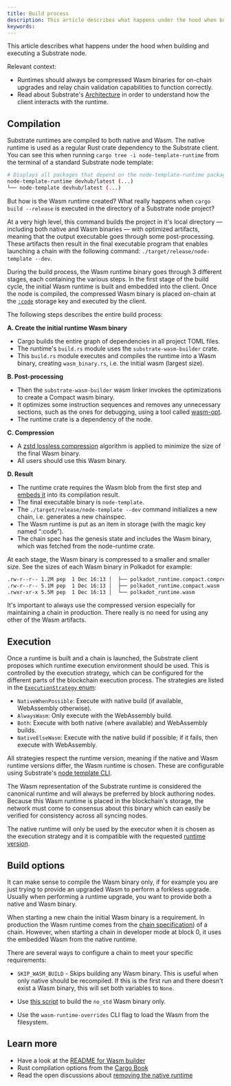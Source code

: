 ```yaml
---
title: Build process
description: This article describes what happens under the hood when building and executing a Substrate node.
keywords:
---
```


This article describes what happens under the hood when building and executing a Substrate node.

Relevant context:

- Runtimes should always be compressed Wasm binaries for on-chain upgrades and relay chain validation capabilities to function correctly.
- Read about Substrate's [Architecture](../fundamentals/architecture.md) in order to understand how the client interacts with the runtime.

## Compilation

Substrate runtimes are compiled to both native and Wasm.
The native runtime is used as a regular Rust crate dependency to the Substrate client.
You can see this when running `cargo tree -i node-template-runtime` from the terminal of a standard Substrate node template:

```bash
# Displays all packages that depend on the node-template-runtime package.
node-template-runtime devhub/latest (...)
└── node-template devhub/latest (...)
```

But how is the Wasm runtime created?
What really happens when `cargo build --release` is executed in the directory of a Substrate node project?

At a very high level, this command builds the project in it's local directory &mdash; including both native and Wasm binaries &mdash; with optimized artifacts, meaning that the output executable goes through some post-processing.
These artifacts then result in the final executable program that enables launching a chain with the following command:
`./target/release/node-template --dev`.

During the build process, the Wasm runtime binary goes through 3 different stages, each containing the various steps.
In the first stage of the build cycle, the initial Wasm runtime is built and embedded into the client.
Once the node is compiled, the compressed Wasm binary is placed on-chain at the [`:code`](https://docs.substrate.io/rustdocs/latest/sp_storage/well_known_keys/constant.CODE.html) storage key and executed by the client.

The following steps describes the entire build process:

**A. Create the initial runtime Wasm binary**

- Cargo builds the entire graph of dependencies in all project TOML files.
- The runtime's `build.rs` module uses the `substrate-wasm-builder` crate.
- This `build.rs` module executes and compiles the runtime into a Wasm binary, creating `wasm_binary.rs`, i.e. the initial wasm (largest size). 

**B. Post-processing**

- Then the `substrate-wasm-builder` wasm linker invokes the optimizations to create a Compact wasm binary.
- It optimizes some instruction sequences and removes any unnecessary sections, such as the ones for debugging, using a tool called [wasm-opt](https://www.npmjs.com/package/wasm-opt).
- The runtime crate is a dependency of the node.

**C. Compression**

- A [zstd lossless compression](https://en.wikipedia.org/wiki/Zstandard) algorithm is applied to minimize the size of the final Wasm binary. 
- All users should use this Wasm binary. 

**D. Result**

- The runtime crate requires the Wasm blob from the first step and [embeds it](https://github.com/paritytech/substrate/blob/0e6cc5668d9ee8d852a3aa3f85a2ab5fcb4c75a1/bin/node-template/runtime/src/lib.rs#L7) into its compilation result.
- The final executable binary is `node-template`.
- The `./target/release/node-template --dev` command initializes a new chain, i.e. generates a new chainspec.
- The Wasm runtime is put as an item in storage (with the magic key named “:code”).
- The chain spec has the genesis state and includes the Wasm binary, which was fetched from the node-runtime crate.


At each stage, the Wasm binary is compressed to a smaller and smaller size.
See the sizes of each Wasm binary in Polkadot for example:

```bash
.rw-r--r-- 1.2M pep  1 Dec 16:13 │  ├── polkadot_runtime.compact.compressed.wasm
.rw-r--r-- 5.1M pep  1 Dec 16:13 │  ├── polkadot_runtime.compact.wasm
.rwxr-xr-x 5.5M pep  1 Dec 16:13 │  └── polkadot_runtime.wasm
```

It's important to always use the compressed version especially for maintaining a chain in production.
There really is no need for using any other of the Wasm artifacts.

## Execution 

Once a runtime is built and a chain is launched, the Substrate client proposes which runtime execution environment should be used.
This is controlled by the execution strategy, which can be configured for the different parts of the blockchain execution process.
The strategies are listed in the [`ExecutionStrategy` enum](/rustdocs/latest/sp_state_machine/enum.ExecutionStrategy.html):

- `NativeWhenPossible`: Execute with native build (if available, WebAssembly otherwise).
- `AlwaysWasm`: Only execute with the WebAssembly build.
- `Both`: Execute with both native (where available) and WebAssembly builds.
- `NativeElseWasm`: Execute with the native build if possible; if it fails, then execute with WebAssembly.

All strategies respect the runtime version, meaning if the native and Wasm runtime versions differ, the Wasm runtime is chosen.
These are configurable using Substrate's [node template CLI](/content/md/en/docs/reference/command-line-tools/node-template.md).

The Wasm representation of the Substrate runtime is considered the canonical runtime and will always be preferred by block authoring nodes.
Because this Wasm runtime is placed in the blockchain's storage, the network must come to consensus about this binary which can easily be verified for consistency across all syncing nodes.

The native runtime will only be used by the executor when it is chosen as the execution strategy and it is compatible with the requested [runtime version](/main-docs/build/upgrade#runtime-versioning).

## Build options

It can make sense to compile the Wasm binary only, if for example you are just trying to provide an upgraded Wasm to perform a forkless upgrade. 
Usually when performing a runtime upgrade, you want to provide both a native and Wasm binary.

When starting a new chain the initial Wasm binary is a requirement. 
In production the Wasm runtime comes from the [chain specification](/content/md/en/docs/main-docs/build/chain-spec.md)) of a chain.
However, when starting a chain in developer mode at block 0, it uses the embedded Wasm from the native runtime.

There are several ways to configure a chain to meet your specific requirements:

- `SKIP_WASM_BUILD` - Skips building any Wasm binary. This is useful when only native should be recompiled.
    If this is the first run and there doesn't exist a Wasm binary, this will set both variables to `None`.

- Use [this script](https://github.com/paritytech/substrate/blob/master/.maintain/build-only-wasm.sh) to build the `no_std` Wasm binary only. 

- Use the `wasm-runtime-overrides` CLI flag to load the Wasm from the filesystem.

## Learn more

- Have a look at the [README for Wasm builder](https://github.com/paritytech/substrate/blob/master/utils/wasm-builder/README.md)
- Rust compilation options from the [Cargo Book](https://doc.rust-lang.org/cargo/commands/cargo-build.html#compilation-options)
- Read the open discussions about [removing the native runtime](https://github.com/paritytech/substrate/issues/10579)